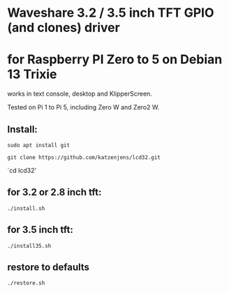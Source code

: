 # Waveshare 3.2 / 3.5 inch TFT GPIO (and clones) driver 
# for Raspberry PI Zero to 5 on Debian 13 Trixie
works in text console, desktop and KlipperScreen.

Tested on Pi 1 to Pi 5, including Zero W and Zero2 W.

## Install:

`sudo apt install git`

`git clone https://github.com/katzenjens/lcd32.git`

`cd lcd32'
## for 3.2 or 2.8 inch tft:
`./install.sh`

## for 3.5 inch tft:
`./install35.sh`

## restore to defaults
`./restore.sh`

